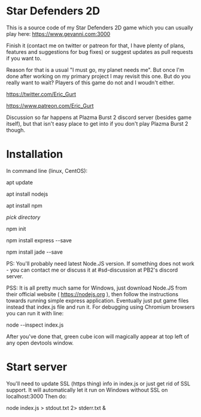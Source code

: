 # Star Defenders 2D
This is a source code of my Star Defenders 2D game which you can usually play here: https://www.gevanni.com:3000

Finish it (contact me on twitter or patreon for that, I have plenty of plans, features and suggestions for bug fixes) or suggest updates as pull requests if you want to. 

Reason for that is a usual "I must go, my planet needs me". But once I'm done after working on my primary project I may revisit this one. But do you really want to wait? Players of this game do not and I woudn't either.

https://twitter.com/Eric_Gurt

https://www.patreon.com/Eric_Gurt

Discussion so far happens at Plazma Burst 2 discord server (besides game itself), but that isn't easy place to get into if you don't play Plazma Burst 2 though.


# Installation

In command line (linux, CentOS):

apt update

apt install nodejs

apt install npm

*pick directory*

npm init

npm install express --save

npm install jade --save

PS: You'll probably need latest Node.JS version. If something does not work - you can contact me or discuss it at #sd-discussion at PB2's discord server.

PSS: It is all pretty much same for Windows, just download Node.JS from their official website ( https://nodejs.org ), then follow the instructions towards running simple express application. Eventually just put game files instead that index.js file and run it. For debugging using Chromium browsers you can run it with line:

node --inspect index.js

After you've done that, green cube icon will magically appear at top left of any open devtools window.

# Start server

You'll need to update SSL (https thing) info in index.js or just get rid of SSL support. It will automatically let it run on Windows without SSL on localhost:3000
Then do:

node index.js > stdout.txt 2> stderr.txt &
